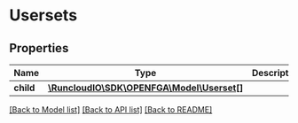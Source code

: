 # Usersets

## Properties
Name | Type | Description | Notes
------------ | ------------- | ------------- | -------------
**child** | [**\RuncloudIO\SDK\OPENFGA\Model\Userset[]**](Userset.md) |  | 

[[Back to Model list]](../../README.md#documentation-for-models) [[Back to API list]](../../README.md#documentation-for-api-endpoints) [[Back to README]](../../README.md)

